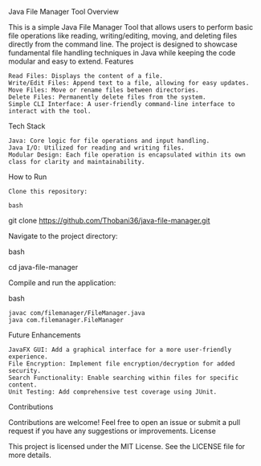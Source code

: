 Java File Manager Tool
Overview

This is a simple Java File Manager Tool that allows users to perform basic file operations like reading, writing/editing, moving, and deleting files directly from the command line. The project is designed to showcase fundamental file handling techniques in Java while keeping the code modular and easy to extend.
Features

    Read Files: Displays the content of a file.
    Write/Edit Files: Append text to a file, allowing for easy updates.
    Move Files: Move or rename files between directories.
    Delete Files: Permanently delete files from the system.
    Simple CLI Interface: A user-friendly command-line interface to interact with the tool.

Tech Stack

    Java: Core logic for file operations and input handling.
    Java I/O: Utilized for reading and writing files.
    Modular Design: Each file operation is encapsulated within its own class for clarity and maintainability.

How to Run

    Clone this repository:

    bash

git clone https://github.com/Thobani36/java-file-manager.git

Navigate to the project directory:

bash

cd java-file-manager

Compile and run the application:

bash

    javac com/filemanager/FileManager.java
    java com.filemanager.FileManager

Future Enhancements

    JavaFX GUI: Add a graphical interface for a more user-friendly experience.
    File Encryption: Implement file encryption/decryption for added security.
    Search Functionality: Enable searching within files for specific content.
    Unit Testing: Add comprehensive test coverage using JUnit.

Contributions

Contributions are welcome! Feel free to open an issue or submit a pull request if you have any suggestions or improvements.
License

This project is licensed under the MIT License. See the LICENSE file for more details.
